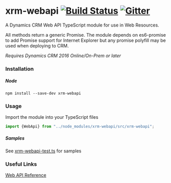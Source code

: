 ﻿# xrm-webapi [![Build Status](https://travis-ci.org/derekfinlinson/xrm-webapi.png?branch=master)](https://travis-ci.org/derekfinlinson/xrm-webapi) [![Gitter](https://badges.gitter.im/gitterHQ/gitter.svg)](https://gitter.im/xrm-webapi)

A Dynamics CRM Web API TypeScript module for use in Web Resources.

All methods return a generic Promise. The module depends on es6-promise to add Promise support for Internet Explorer but any promise polyfill may be used when deploying to CRM.

*Requires Dynamics CRM 2016 Online/On-Prem or later*

### Installation

##### Node

```
npm install --save-dev xrm-webapi
```

### Usage

Import the module into your TypeScript files

```typescript
import {WebApi} from "../node_modules/xrm-webapi/src/xrm-webapi";
```

##### Samples
See [xrm-webapi-test.ts](test/xrm-webapi-test.ts) for samples

### Useful Links

[Web API Reference](https://msdn.microsoft.com/en-us/library/mt593051.aspx)
